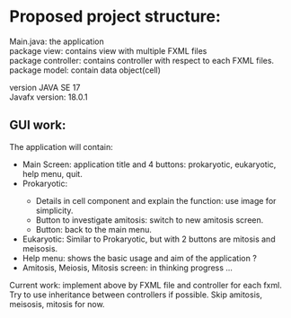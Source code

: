 # Proposed project structure:
Main.java: the application <br>
package view: contains view with multiple FXML files <br>
package controller: contains controller with respect to each FXML files. <br>
package model: contain data object(cell) <br>

version JAVA SE 17 <br>
Javafx version: 18.0.1 <br>

## GUI work:
The application will contain:
<ul>
 <li> Main Screen: application title and 4 buttons: prokaryotic, eukaryotic, help menu, quit. </li>
 <li> Prokaryotic: </li>
<ul>
 <li> Details in cell component and explain the function: use image for simplicity. </li>
 <li> Button to investigate amitosis: switch to new amitosis screen. </li>
 <li> Button: back to the main menu. </li>
 </ul>
 <li> Eukaryotic: Similar to Prokaryotic, but with 2 buttons are mitosis and meisosis. </li>
 <li> Help menu:  shows the basic usage and aim of the application ? </li>
 <li> Amitosis, Meiosis, Mitosis screen: in thinking progress ... </li>
</ul> 
Current work: implement above by FXML file and controller for each fxml. Try to use inheritance between controllers if possible. Skip amitosis, meisosis, mitosis for now.
